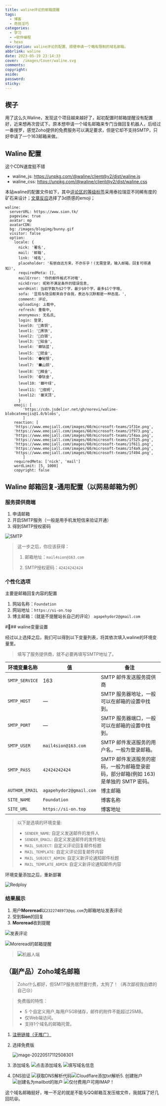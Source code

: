 ```yaml
---
title: waline评论的邮箱提醒
tags:
  - 博客
  - 奇技淫巧
categories:
  - 学习
  - ⌨️软件编程
  - hexo
description: waline评论的配置、顺便申请一个略有限制的域名邮箱。
abbrlink: waline
date: 2023-05-19 23:14:33
cover:  /images/Cover/waline.svg
comments:
copyright:
aside:
password:
sticky:
---
```


## 楔子

用了这么久Waline，发现这个项目越来越好了，起初配置时邮箱提醒没有配置好，近来想再次尝试下。原本想申请一个域名邮箱来专门当做回复机器人，后经过一番搜罗，感觉Zoho提供的免费服务可以满足要求，但是它却不支持SMTP，只好申请了一个163邮箱来做。
## Waline 配置
这个CDN速度挺不错
* waline_js: https://unpkg.com/@waline/client@v2/dist/waline.js
* waline_css: https://unpkg.com/@waline/client@v2/dist/waline.css

本站waline的配置文件如下，其中<u>评论区的等级标签</u>采用泰拉瑞亚不同稀有度的矿石来设计；<u>文章反应</u>选择了3d质感的emoji；
```
waline:
  serverURL: https://www.sion.tk/
  pageview: true
  avatar: mp 
  avatarCDN: 
  bg: /images/blogimg/bunny.gif 
  visitor: false
  option:
    locale: {
      nick: '署名',
      mail: '邮箱',
      link: '域名',
      placeholder: '有朋自远方来，不亦乐乎！(无需登录，输入邮箱，回复可得通知)',
      requiredMeta: [],
      mailError: '你的邮件格式不对哦',
      nickError: 昵称不满足条件的错误信息,
      wordHint: 当前字数为$2个字，最少$0个字，最多$1个字哦,
      sofa: '显现与隐没都来自于自我，表达与沉默都是一种态度。',
      comment: 评论,
      uploading: 上载中,
      refresh: 重载中,
      anonymous: 无名氏,
      login: 登录,
      level0: '🔘青铜',
      level1: '🔲黑铁',
      level2: '🤍白银',
      level3: '🔵铂金',
      level4: '🟦钴蓝',
      level5: '💙钯金',
      level6: '🟠秘银',
      level7: '🟧山铜',
      level8: '🧡精金',
      level9: '🟣钛金',
      level10: '🟪叶绿',
      level11: '🔴夜明',
      level12: '🟥天顶',
      }
    emoji: [
        'https://cdn.jsdelivr.net/gh/norevi/waline-blobcatemojis@1.0/blobs',
        ]
    reaction: [
    'https://www.emojiall.com/images/60/microsoft-teams/1f31e.png',
    'https://www.emojiall.com/images/60/microsoft-teams/1f973.png',
    'https://www.emojiall.com/images/60/microsoft-teams/1f4aa.png',
    'https://www.emojiall.com/images/60/microsoft-teams/1f525.png',
    'https://www.emojiall.com/images/60/microsoft-teams/1f611.png',
    'https://www.emojiall.com/images/60/microsoft-teams/1f4a9.png',
    'https://www.emojiall.com/images/60/microsoft-teams/1f494.png',
        ]
    requiredMeta: ['nick', 'mail']
    wordLimit: [5, 1000]
    copyright: false
```

## Waline 邮箱回复-通用配置（以网易邮箱为例）

### 服务提供商端

1. 申请邮箱
2. 开启SMTP服务（一般是用手机发短信来验证开通）
3. 得到SMTP授权密码

![SMTP](../../../../images/202205/image-20220517115224333.png)

> 这一步之后，你应该获得：
>
> 1. 邮箱地址：`mail4sion@163.com`
>
> 2. SMTP授权密码：`42424242424`

### 个性化选项

主要是邮箱回复内容的配置

1. 网站名称：`Foundation`
2. 网站地址：`https://si-on.top`
3. 博主邮箱：（就是不提醒站长自己的评论） `agapehydor2@gmail.com`

### waline变量设置

经过以上选择之后，我们可以得到以下变量列表，将其依次填入waline的环境变量里。

> 填写了服务提供商，就不必要再填写SMTP地址了。

| 环境变量名称   | 值                      | 备注                                                         |
| -------------- | ----------------------- | ------------------------------------------------------------ |
| `SMTP_SERVICE` | 163                     | SMTP 邮件发送服务提供商                                      |
| `SMTP_HOST`    | —                       | SMTP 服务器地址，一般可以在邮箱的设置中找到。                |
| `SMTP_PORT`    | —                       | SMTP 服务器端口，一般可以在邮箱的设置中找到。                |
| `SMTP_USER`    | `mail4sion@163.com`     | SMTP 邮件发送服务的用户名，一般为登录邮箱。                  |
| `SMTP_PASS`    | `42424242424`           | SMTP 邮件发送服务的密码，一般为邮箱登录密码，部分邮箱(例如 163)是单独的 SMTP 密码。 |
| `AUTHOR_EMAIL` | `agapehydor2@gmail.com` | 博主邮箱                                                     |
| `SITE_NAME`    | `Foundation`            | 博客名称                                                     |
| `SITE_URL`     | `https://si-on.top`     | 博客地址                                                     |

> 以下是选填的环境变量:
>
> - `SENDER_NAME`: 自定义发送邮件的发件人
> - `SENDER_EMAIL`: 自定义发送邮件的发件地址
> - `MAIL_SUBJECT`: 自定义评论回复邮件标题
> - `MAIL_TEMPLATE`: 自定义评论回复邮件内容
> - `MAIL_SUBJECT_ADMIN`: 自定义新评论通知邮件标题
> - `MAIL_TEMPLATE_ADMIN`: 自定义新评论通知邮件内容

环境变量添加之后，重新部署

![Redploy](../../../../images/202205/image-20220517120458214.png)

### 结果展示

1. 用户**Moreread**以`2322748973@qq.com`为邮箱地址发表评论
2. 受到**Sion**的回复
3. **Moreread**收到提醒

![发表评论](../../../../images/202205/image-20220519120814137.png)

![Moreread的邮箱提醒](../../../../images/202205/image-20220519121032573.png)

> ![机器人端](../../../../images/202205/image-20220519120706936.png)
## （副产品）Zoho域名邮箱

> Zoho什么都好，但SMTP服务居然要付费，太狗了！（再次鄙视我白嫖的自己😒）

> 免费版的特性：
> - 5 个自定义用户,每用户5GB储存，邮件的附件不能超过25MB。
> - 仅Web端访问。
> - 支持1个域名的邮箱托管。


1. [注册链接（无推广）](https://mail.zoho.com.cn/signup)

2. 选择免费版

   ![image-20220517112508301](../../../../images/202205/image-20220517112508301.png)

3. 添加域名
![点击添加域名](../../../../images/202205/image-20220517112618667.png)
![填写域名信息](../../../../images/202205/image-20220517112700513.png)

4. DNS验证
![获取DNS解析代码](../../../../images/202205/image-20220517112755336.png)![Cloudflare添加txt解析](../../../../images/202205/image-20220517112934391.png)5. 创建账户
![创建名为`mailbot`的账户](../../../../images/202205/image-20220517113313413.png)
![仅付费用户可用IMAP！](../../../../images/202205/image-20220517113732393.png)

这个域名邮箱挺好，唯一不足的就是不能与QQ邮箱互发压缩文件，我就踩了好几回坑😫。